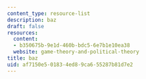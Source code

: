 ```yaml
---
content_type: resource-list
description: baz
draft: false
resources:
  content:
  - b350675b-9e1d-460b-bdc5-6e7b1e10ea38
  website: game-theory-and-political-theory
title: baz
uid: af7150e5-0183-4ed8-9ca6-55287b81d7e2
---
```

